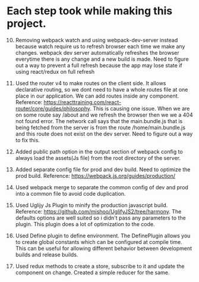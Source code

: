 # Each step took while making this project.

10. Removing webpack watch and using webpack-dev-server instead because watch require us to refresh browser each time we make any changes. webpack dev server automatically refreshes the
browser everytime there is any change and a new build is made. Need to figure out a way to prevent a full refresh because the app may lose state if using react/redux on full refresh

15. Used the router v4 to make routes on the client side. It allows declarative routing, so we dont need to have a whole routes file at one place in our application. We can add routes inside any component.
Reference: https://reacttraining.com/react-router/core/guides/philosophy.
This is causing one issue. When we are on some route say /about and we refresh the browser then we we a 404 not found error. The network call says that the main.bundle.js that is being fetched from the server is from the route /home/main.bundle.js and this route does not exist on the dev server. Need to figure out a way to fix this. 

16. Added public path option in the output section of webpack config to always load the assets(Js file) from the root directory of the server. 

17. Added separate config file for prod and dev build. Need to optimize the prod build. Reference: https://webpack.js.org/guides/production/

18. Used webpack merge to separate the common config of dev and prod into a common file to avoid code duplication.

19. Used Uglijy Js Plugin to minify the production javascript build. Reference: https://github.com/mishoo/UglifyJS2/tree/harmony. The defaults options are well suited so i didn't pass any parameters to the plugin. This plugin does a lot of optimization to the code.

20. Used Define plugin to define environment. The DefinePlugin allows you to create global constants which can be configured at compile time. This can be useful for allowing different behavior between development builds and release builds.

21. Used redux methods to create a store, subscribe to it and update the component on change. Created a simple reducer for the same.